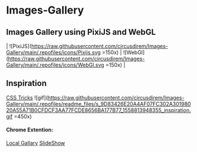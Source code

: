 # Images-Gallery
Images Gallery using PixiJS and WebGL
---
| ![PixiJS](https://raw.githubusercontent.com/circusdirem/Images-Gallery/main/.repofiles/icons/Pixijs.svg =150x) | ![WebGl](https://raw.githubusercontent.com/circusdirem/Images-Gallery/main/.repofiles/icons/WebGl.svg =150x) |

## Inspiration

[CSS Tricks](https://css-tricks.com/building-an-images-gallery-using-pixijs-and-webgl/)
![gif](https://raw.githubusercontent.com/circusdirem/Images-Gallery/main/.repofiles/readme_files/s_9D83426E20A4AF07FC302A30198020A55A71B0CFDCF3AA77FCDE8656BA177B77_1558813948355_inspiration.gif =450x)

#### Chrome Extention:
[Local Gallary](https://chrome.google.com/webstore/detail/localgalleryviewerextensi/opheklanmaieaeneebdohfpbjkhcgilk)
[SlideShow](https://chrome.google.com/webstore/detail/slideshow/dhfkiofcnkapfpcpcpaindoikmimefnc)


